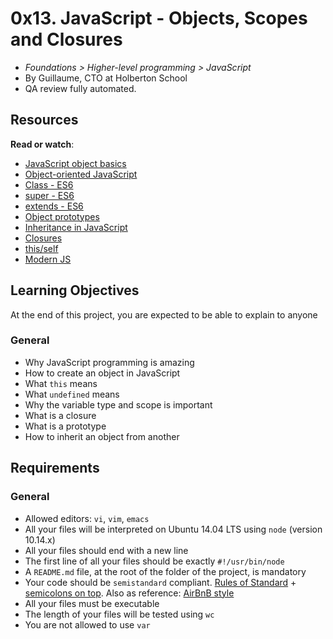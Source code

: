 # 0x13. JavaScript - Objects, Scopes and Closures

-   _Foundations > Higher-level programming > JavaScript_
-   By Guillaume, CTO at Holberton School
-   QA review fully automated.

## Resources

**Read or watch**:

-   [JavaScript object basics](https://intranet.hbtn.io/rltoken/OJ4pU6uHwfCrAclbZsk_Hg "JavaScript object basics")
-   [Object-oriented JavaScript](https://intranet.hbtn.io/rltoken/Uqv-UMsBUpHWQZXBf5fn0g "Object-oriented JavaScript")  
-   [Class - ES6](https://intranet.hbtn.io/rltoken/zMWxOmGWEsOCldCKeDswCA "Class - ES6")
-   [super - ES6](https://intranet.hbtn.io/rltoken/DTMKogwFYEgUnpLrNvTcfQ "super - ES6")
-   [extends - ES6](https://intranet.hbtn.io/rltoken/fh2JHfNNa-HLnmfSdOo9TA "extends - ES6")
-   [Object prototypes](https://intranet.hbtn.io/rltoken/lrlwnQMM82RimJJcfLao5w "Object prototypes")
-   [Inheritance in JavaScript](https://intranet.hbtn.io/rltoken/LDpXxzBrdmmXAHoNrWwLxg "Inheritance in JavaScript")
-   [Closures](https://intranet.hbtn.io/rltoken/qDa7F8060Jlhe3DZZitY4A "Closures")
-   [this/self](https://intranet.hbtn.io/rltoken/ockP7FQKKmTRvfeAHw-XSw "this/self")
-   [Modern JS](https://intranet.hbtn.io/rltoken/22mdHf9KeFhRQrLP-e1hPw "Modern JS")

## Learning Objectives

At the end of this project, you are expected to be able to explain to anyone

### General

-   Why JavaScript programming is amazing
-   How to create an object in JavaScript
-   What  `this`  means
-   What  `undefined`  means
-   Why the variable type and scope is important
-   What is a closure
-   What is a prototype
-   How to inherit an object from another

## Requirements

### General

-   Allowed editors:  `vi`,  `vim`,  `emacs`
-   All your files will be interpreted on Ubuntu 14.04 LTS using  `node`  (version 10.14.x)
-   All your files should end with a new line
-   The first line of all your files should be exactly  `#!/usr/bin/node`
-   A  `README.md`  file, at the root of the folder of the project, is mandatory
-   Your code should be  `semistandard`  compliant.  [Rules of Standard](https://intranet.hbtn.io/rltoken/LzTXpt_3kwzaaEQFTvq2UQ "Rules of Standard")  +  [semicolons on top](https://intranet.hbtn.io/rltoken/_6jQeRtew2qeam8OzERXPw "semicolons on top"). Also as reference:  [AirBnB style](https://intranet.hbtn.io/rltoken/D8wEPwvtilCjNqotmoSruw "AirBnB style")
-   All your files must be executable
-   The length of your files will be tested using  `wc`
-   You are not allowed to use  `var`
